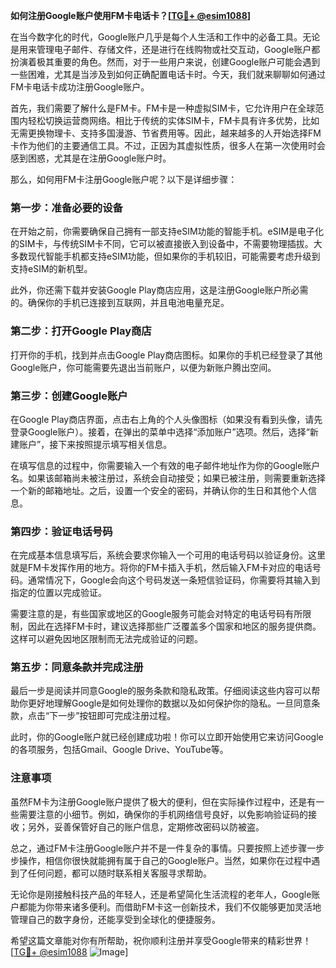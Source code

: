 **如何注册Google账户使用FM卡电话卡？[[TG💪+ @esim1088](https://t.me/s/esim1088)]**

在当今数字化的时代，Google账户几乎是每个人生活和工作中的必备工具。无论是用来管理电子邮件、存储文件，还是进行在线购物或社交互动，Google账户都扮演着极其重要的角色。然而，对于一些用户来说，创建Google账户可能会遇到一些困难，尤其是当涉及到如何正确配置电话卡时。今天，我们就来聊聊如何通过FM卡电话卡成功注册Google账户。

首先，我们需要了解什么是FM卡。FM卡是一种虚拟SIM卡，它允许用户在全球范围内轻松切换运营商网络。相比于传统的实体SIM卡，FM卡具有许多优势，比如无需更换物理卡、支持多国漫游、节省费用等。因此，越来越多的人开始选择FM卡作为他们的主要通信工具。不过，正因为其虚拟性质，很多人在第一次使用时会感到困惑，尤其是在注册Google账户时。

那么，如何用FM卡注册Google账户呢？以下是详细步骤：

### 第一步：准备必要的设备

在开始之前，你需要确保自己拥有一部支持eSIM功能的智能手机。eSIM是电子化的SIM卡，与传统SIM卡不同，它可以被直接嵌入到设备中，不需要物理插拔。大多数现代智能手机都支持eSIM功能，但如果你的手机较旧，可能需要考虑升级到支持eSIM的新机型。

此外，你还需下载并安装Google Play商店应用，这是注册Google账户所必需的。确保你的手机已连接到互联网，并且电池电量充足。

### 第二步：打开Google Play商店

打开你的手机，找到并点击Google Play商店图标。如果你的手机已经登录了其他Google账户，你可能需要先退出当前账户，以便为新账户腾出空间。

### 第三步：创建Google账户

在Google Play商店界面，点击右上角的个人头像图标（如果没有看到头像，请先登录Google账户）。接着，在弹出的菜单中选择“添加账户”选项。然后，选择“新建账户”，接下来按照提示填写相关信息。

在填写信息的过程中，你需要输入一个有效的电子邮件地址作为你的Google账户名。如果该邮箱尚未被注册过，系统会自动接受；如果已被注册，则需要重新选择一个新的邮箱地址。之后，设置一个安全的密码，并确认你的生日和其他个人信息。

### 第四步：验证电话号码

在完成基本信息填写后，系统会要求你输入一个可用的电话号码以验证身份。这里就是FM卡发挥作用的地方。将你的FM卡插入手机，然后输入FM卡对应的电话号码。通常情况下，Google会向这个号码发送一条短信验证码，你需要将其输入到指定的位置以完成验证。

需要注意的是，有些国家或地区的Google服务可能会对特定的电话号码有所限制，因此在选择FM卡时，建议选择那些广泛覆盖多个国家和地区的服务提供商。这样可以避免因地区限制而无法完成验证的问题。

### 第五步：同意条款并完成注册

最后一步是阅读并同意Google的服务条款和隐私政策。仔细阅读这些内容可以帮助你更好地理解Google是如何处理你的数据以及如何保护你的隐私。一旦同意条款，点击“下一步”按钮即可完成注册过程。

此时，你的Google账户就已经创建成功啦！你可以立即开始使用它来访问Google的各项服务，包括Gmail、Google Drive、YouTube等。

### 注意事项

虽然FM卡为注册Google账户提供了极大的便利，但在实际操作过程中，还是有一些需要注意的小细节。例如，确保你的手机网络信号良好，以免影响验证码的接收；另外，妥善保管好自己的账户信息，定期修改密码以防被盗。

总之，通过FM卡注册Google账户并不是一件复杂的事情。只要按照上述步骤一步步操作，相信你很快就能拥有属于自己的Google账户。当然，如果你在过程中遇到了任何问题，都可以随时联系相关客服寻求帮助。

无论你是刚接触科技产品的年轻人，还是希望简化生活流程的老年人，Google账户都能为你带来诸多便利。而借助FM卡这一创新技术，我们不仅能够更加灵活地管理自己的数字身份，还能享受到全球化的便捷服务。

希望这篇文章能对你有所帮助，祝你顺利注册并享受Google带来的精彩世界！[[TG💪+ @esim1088](https://t.me/s/esim1088) ![Image](https://i.postimg.cc/4NQfJmqS/Snipaste-2025-05-13-00-14-12.png)]